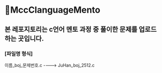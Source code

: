 # 🎈MccClanguageMento

## 본 레포지토리는 c언어 멘토 과정 중 풀이한 문제를 업로드 하는 곳입니다.

### [파일명 형식]
이름_boj_문제번호.c  ---->  JuHan_boj_2512.c

